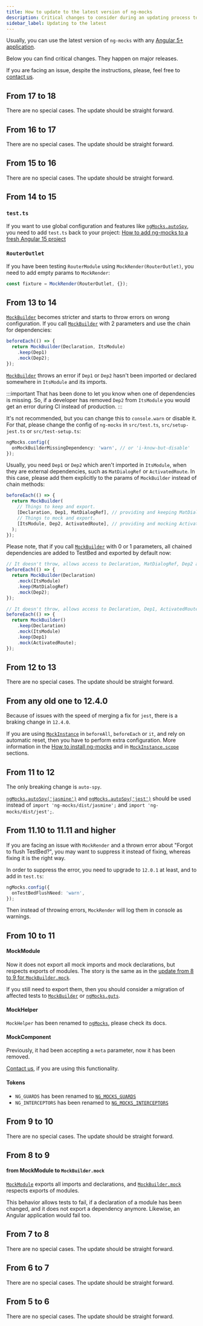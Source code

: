 ```yaml
---
title: How to update to the latest version of ng-mocks
description: Critical changes to consider during an updating process to the latest version of ng-mocks
sidebar_label: Updating to the latest
---
```


Usually, you can use the latest version of `ng-mocks` with any [Angular 5+ application](index.md).

Below you can find critical changes. They happen on major releases.

If you are facing an issue, despite the instructions, please, feel free to [contact us](need-help.md).

## From 17 to 18

There are no special cases.
The update should be straight forward.

## From 16 to 17

There are no special cases.
The update should be straight forward.

## From 15 to 16

There are no special cases.
The update should be straight forward.

## From 14 to 15

### `test.ts`

If you want to use global configuration and features like [`ngMocks.autoSpy`](./extra/auto-spy.md),
you need to add `test.ts` back to your project: [How to add ng-mocks to a fresh Angular 15 project](https://stackoverflow.com/questions/75320328/how-to-add-ng-mocks-to-a-fresh-angular-15-project/75323651#75323651)

### `RouterOutlet`

If you have been testing `RouterModule` using `MockRender(RouterOutlet)`, you need to add empty params to `MockRender`:

```ts
const fixture = MockRender(RouterOutlet, {});
```

## From 13 to 14

[`MockBuilder`](api/MockBuilder.md) becomes stricter and starts to throw errors on wrong configuration.
If you call [`MockBuilder`](api/MockBuilder.md) with 2 parameters and use the chain for dependencies:

```ts
beforeEach(() => {
  return MockBuilder(Declaration, ItsModule)
    .keep(Dep1)
    .mock(Dep2);
});
```

[`MockBuilder`](api/MockBuilder.md) throws an error
if `Dep1` or `Dep2` hasn't been imported or declared somewhere in `ItsModule` and its imports.

:::important
That has been done to let you know when one of dependencies is missing.
So, if a developer has removed `Dep2` from `ItsModule` you would get an error during CI instead of production.
:::

It's not recommended, but you can change this to `console.warn` or disable it.
For that, please change the config of `ng-mocks` in `src/test.ts`, `src/setup-jest.ts` or `src/test-setup.ts`:

```ts
ngMocks.config({
  onMockBuilderMissingDependency: 'warn', // or 'i-know-but-disable'
});
```

Usually, you need `Dep1` or `Dep2` which aren't imported in `ItsModule`,
when they are external dependencies, such as `MatDialogRef` or `ActivatedRoute`.
In this case, please add them explicitly to the params of `MockBuilder` instead of chain methods:

```ts
beforeEach(() => {
  return MockBuilder(
    // Things to keep and export.
    [Declaration, Dep1, MatDialogRef], // providing and keeping MatDialogRef
    // Things to mock and export.
    [ItsModule, Dep2, ActivatedRoute], // providing and mocking ActivatedRoute
  );
});
```

Please note, that if you call [`MockBuilder`](api/MockBuilder.md) with 0 or 1 parameters, all chained dependencies
are added to TestBed and exported by default now:

```ts
// It doesn't throw, allows access to Declaration, MatDialogRef, Dep2 and ItsModule in TestBed.
beforeEach(() => {
  return MockBuilder(Declaration)
    .mock(ItsModule)
    .keep(MatDialogRef)
    .mock(Dep2);
});

// It doesn't throw, allows access to Declaration, Dep1, ActivatedRoute and ItsModule in TestBed.
beforeEach(() => {
  return MockBuilder()
    .keep(Declaration)
    .mock(ItsModule)
    .keep(Dep1)
    .mock(ActivatedRoute);
});
```

## From 12 to 13

There are no special cases.
The update should be straight forward.

## From any old one to 12.4.0

Because of issues with the speed of merging a fix for `jest`, there is a braking change in `12.4.0`.

If you are using [`MockInstance`](api/MockInstance.md) in `beforeAll`, `beforeEach` or `it`,
and rely on automatic reset, then you have to perform extra configuration.
More information in the [How to install ng-mocks](extra/install.md#default-customizations)
and in [`MockInstance.scope`](api/MockInstance.md#scope) sections.

## From 11 to 12

The only breaking change is `auto-spy`.

[`ngMocks.autoSpy('jasmine')`](extra/auto-spy.md) and [`ngMocks.autoSpy('jest')`](extra/auto-spy.md)
should be used instead of `import 'ng-mocks/dist/jasmine';` and `import 'ng-mocks/dist/jest';`. 

## From 11.10 to 11.11 and higher

If you are facing an issue with `MockRender` and a thrown error about "Forgot to flush TestBed?",
you may want to suppress it instead of fixing, whereas fixing it is the right way.

In order to suppress the error, you need to upgrade to `12.0.1` at least, and to add in `test.ts`:

```ts
ngMocks.config({
  onTestBedFlushNeed: 'warn',
});
```

Then instead of throwing errors, `MockRender` will log them in console as warnings.

## From 10 to 11

#### MockModule

Now it does not export all mock imports and mock declarations,
but respects exports of modules.
The story is the same as in the [update from 8 to 9 for `MockBuilder.mock`](#from-mockmodule-to-mockbuildermock).

If you still need to export them,
then you should consider a migration of affected tests to [`MockBuilder`](api/MockBuilder.md) or [`ngMocks.guts`](api/ngMocks/guts.md).

#### MockHelper

`MockHelper` has been renamed to [`ngMocks`](api/ngMocks.md), please check its docs.

#### MockComponent

Previously, it had been accepting a `meta` parameter, now it has been removed.

[Contact us](need-help.md), if you are using this functionality.

#### Tokens

- `NG_GUARDS` has been renamed to [`NG_MOCKS_GUARDS`](api/MockBuilder.md#ngmocksguards-token)
- `NG_INTERCEPTORS` has been renamed to [`NG_MOCKS_INTERCEPTORS`](api/MockBuilder.md#ngmocksinterceptors-token)

## From 9 to 10

There are no special cases.
The update should be straight forward.

## From 8 to 9

#### from MockModule to `MockBuilder.mock`

[`MockModule`](api/MockModule.md) exports all imports and declarations,
and [`MockBuilder.mock`](api/MockBuilder.md#mock) respects exports of modules.

This behavior allows tests to fail, if a declaration of a module has been changed,
and it does not export a dependency anymore. Likewise, an Angular application would fail too.

## From 7 to 8

There are no special cases.
The update should be straight forward.

## From 6 to 7

There are no special cases.
The update should be straight forward.

## From 5 to 6

There are no special cases.
The update should be straight forward.
